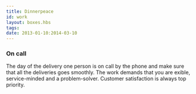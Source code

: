 ```yaml
---
title: Dinnerpeace
id: work
layout: boxes.hbs
tags:
date: 2013-01-10:2014-03-10
---
```

### On call
The day of the delivery one person is on call by the phone and make sure that all the deliveries goes smoothly. The work demands that you are exible, service-minded and a problem-solver. Customer satisfaction is always top priority.
